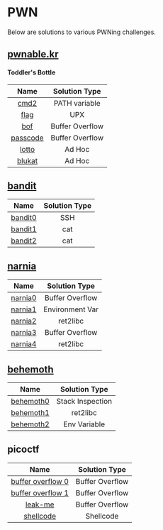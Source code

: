 # PWN

Below are solutions to various PWNing challenges.

## [pwnable.kr](https://pwnable.kr/)

#### Toddler's Bottle
| Name                                     | Solution Type   |
| :--------------------------------------: | :-------------: |
| [cmd2](/pwnable/toddler/cmd2.md)         | PATH variable   |
| [flag](/pwnable/toddler/flag.md)         | UPX             |
| [bof](/pwnable/toddler/bof.md)           | Buffer Overflow |
| [passcode](/pwnable/toddler/passcode.md) | Buffer Overflow |
| [lotto](/pwnable/toddler/lotto.md)       | Ad Hoc          |
| [blukat](/pwnable/toddler/blukat.md)     | Ad Hoc          |

## [bandit](http://overthewire.org/wargames/bandit/)
| Name                          | Solution Type |
| :---------------------------: | :-----------: |
| [bandit0](/bandit/bandit0.md) | SSH           |
| [bandit1](/bandit/bandit1.md) | cat           |
| [bandit2](/bandit/bandit2.md) | cat           |

## [narnia](http://overthewire.org/wargames/narnia/)
| Name                          | Solution Type   |
| :---------------------------: | :-------------: |
| [narnia0](/narnia/narnia0.md) | Buffer Overflow |
| [narnia1](/narnia/narnia1.md) | Environment Var |
| [narnia2](/narnia/narnia2.md) | ret2libc        |
| [narnia3](/narnia/narnia3.md) | Buffer Overflow |
| [narnia4](/narnia/narnia4.md) | ret2libc        |

## [behemoth](http://overthewire.org/wargames/behemoth/)
| Name                                | Solution Type    |
| :---------------------------------: | :--------------: |
| [behemoth0](/behemoth/behemoth0.md) | Stack Inspection |
| [behemoth1](/behemoth/behemoth1.md) | ret2libc         |
| [behemoth2](/behemoth/behemoth2.md) | Env Variable     |

## picoctf
| Name                                               | Solution Type    |
| :------------------------------------------------: | :--------------: |
| [buffer overflow 0](/picoctf/buffer-overflow-0.md) | Buffer Overflow  |
| [buffer overflow 1](/picoctf/buffer-overflow-1.md) | Buffer Overflow  |
| [leak-me](/picoctf/leak-me.md)                     | Buffer Overflow  |
| [shellcode](/picoctf/shellcode.md)                 | Shellcode        |
